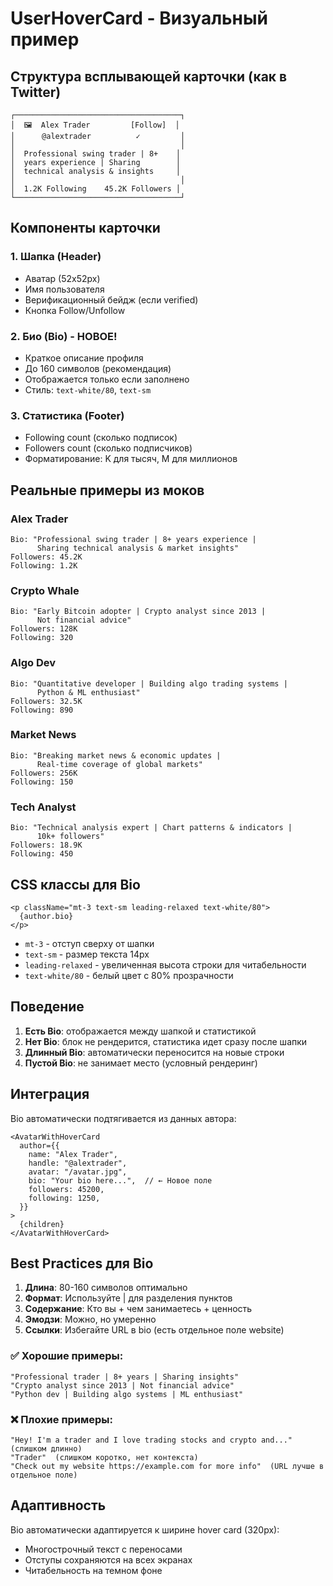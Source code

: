 # UserHoverCard - Визуальный пример

## Структура всплывающей карточки (как в Twitter)

```
┌─────────────────────────────────────┐
│  🖼️  Alex Trader         [Follow]  │
│      @alextrader          ✓         │
│                                     │
│  Professional swing trader | 8+    │
│  years experience | Sharing        │
│  technical analysis & insights     │
│                                     │
│  1.2K Following    45.2K Followers │
└─────────────────────────────────────┘
```

## Компоненты карточки

### 1. Шапка (Header)
- Аватар (52x52px)
- Имя пользователя
- Верификационный бейдж (если verified)
- Кнопка Follow/Unfollow

### 2. Био (Bio) - НОВОЕ!
- Краткое описание профиля
- До 160 символов (рекомендация)
- Отображается только если заполнено
- Стиль: `text-white/80`, `text-sm`

### 3. Статистика (Footer)
- Following count (сколько подписок)
- Followers count (сколько подписчиков)
- Форматирование: K для тысяч, M для миллионов

## Реальные примеры из моков

### Alex Trader
```
Bio: "Professional swing trader | 8+ years experience | 
      Sharing technical analysis & market insights"
Followers: 45.2K
Following: 1.2K
```

### Crypto Whale
```
Bio: "Early Bitcoin adopter | Crypto analyst since 2013 | 
      Not financial advice"
Followers: 128K
Following: 320
```

### Algo Dev
```
Bio: "Quantitative developer | Building algo trading systems | 
      Python & ML enthusiast"
Followers: 32.5K
Following: 890
```

### Market News
```
Bio: "Breaking market news & economic updates | 
      Real-time coverage of global markets"
Followers: 256K
Following: 150
```

### Tech Analyst
```
Bio: "Technical analysis expert | Chart patterns & indicators | 
      10k+ followers"
Followers: 18.9K
Following: 450
```

## CSS классы для Bio

```tsx
<p className="mt-3 text-sm leading-relaxed text-white/80">
  {author.bio}
</p>
```

- `mt-3` - отступ сверху от шапки
- `text-sm` - размер текста 14px
- `leading-relaxed` - увеличенная высота строки для читабельности
- `text-white/80` - белый цвет с 80% прозрачности

## Поведение

1. **Есть Bio**: отображается между шапкой и статистикой
2. **Нет Bio**: блок не рендерится, статистика идет сразу после шапки
3. **Длинный Bio**: автоматически переносится на новые строки
4. **Пустой Bio**: не занимает место (условный рендеринг)

## Интеграция

Bio автоматически подтягивается из данных автора:

```tsx
<AvatarWithHoverCard
  author={{
    name: "Alex Trader",
    handle: "@alextrader",
    avatar: "/avatar.jpg",
    bio: "Your bio here...",  // ← Новое поле
    followers: 45200,
    following: 1250,
  }}
>
  {children}
</AvatarWithHoverCard>
```

## Best Practices для Bio

1. **Длина**: 80-160 символов оптимально
2. **Формат**: Используйте | для разделения пунктов
3. **Содержание**: Кто вы + чем занимаетесь + ценность
4. **Эмодзи**: Можно, но умеренно
5. **Ссылки**: Избегайте URL в bio (есть отдельное поле website)

### ✅ Хорошие примеры:
```
"Professional trader | 8+ years | Sharing insights"
"Crypto analyst since 2013 | Not financial advice"
"Python dev | Building algo systems | ML enthusiast"
```

### ❌ Плохие примеры:
```
"Hey! I'm a trader and I love trading stocks and crypto and..."  (слишком длинно)
"Trader"  (слишком коротко, нет контекста)
"Check out my website https://example.com for more info"  (URL лучше в отдельное поле)
```

## Адаптивность

Bio автоматически адаптируется к ширине hover card (320px):
- Многострочный текст с переносами
- Отступы сохраняются на всех экранах
- Читабельность на темном фоне
